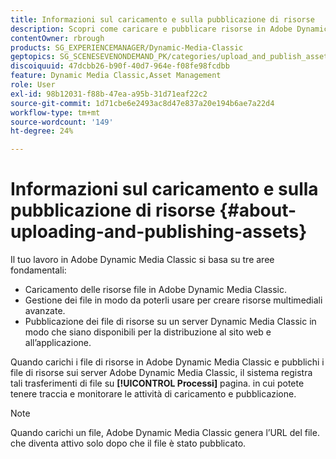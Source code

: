 ```yaml
---
title: Informazioni sul caricamento e sulla pubblicazione di risorse
description: Scopri come caricare e pubblicare risorse in Adobe Dynamic Media Classic.
contentOwner: rbrough
products: SG_EXPERIENCEMANAGER/Dynamic-Media-Classic
geptopics: SG_SCENESEVENONDEMAND_PK/categories/upload_and_publish_assets
discoiquuid: 47dcbb26-b90f-40d7-964e-f08fe98fcdbb
feature: Dynamic Media Classic,Asset Management
role: User
exl-id: 98b12031-f88b-47ea-a95b-31d71eaf22c2
source-git-commit: 1d71cbe6e2493ac8d47e837a20e194b6ae7a22d4
workflow-type: tm+mt
source-wordcount: '149'
ht-degree: 24%

---
```


# Informazioni sul caricamento e sulla pubblicazione di risorse {#about-uploading-and-publishing-assets}

Il tuo lavoro in Adobe Dynamic Media Classic si basa su tre aree fondamentali:

* Caricamento delle risorse file in Adobe Dynamic Media Classic.
* Gestione dei file in modo da poterli usare per creare risorse multimediali avanzate.
* Pubblicazione dei file di risorse su un server Dynamic Media Classic in modo che siano disponibili per la distribuzione al sito web e all’applicazione.

Quando carichi i file di risorse in Adobe Dynamic Media Classic e pubblichi i file di risorse sui server Adobe Dynamic Media Classic, il sistema registra tali trasferimenti di file su **[!UICONTROL Processi]** pagina. in cui potete tenere traccia e monitorare le attività di caricamento e pubblicazione. 

>[!NOTE]
>
>Quando carichi un file, Adobe Dynamic Media Classic genera l’URL del file. che diventa attivo solo dopo che il file è stato pubblicato.

<!-- >[!NOTE]
>
>A new Instant Publish feature was made available shortly after the release of Adobe Dynamic Media Classic 6.0. This feature, which publishes assets immediately with one step, is being rolled out gradually, replacing the **[!UICONTROL Mark for Publish]** functionality. Some users will continue to see the current interface and functionality for a while, until they are included in the rollout. In addition, some assets will continue to use the “Mark for Publish” process for a while after the rollout. -->
